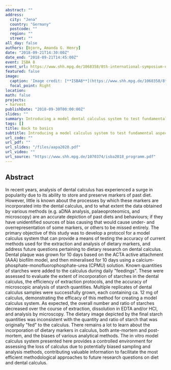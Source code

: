 ```yaml
---
abstract: ""
address:
  city: "Jena"
  country: "Germany" 
  postcode: ""
  region: ""
  street: ""
all_day: false
authors: [bjorn, Amanda G. Henry]
date: "2018-09-21T14:30:00Z"
date_end: "2018-09-21T14:45:00Z"
event: ISBA 8
event_url: https://www.shh.mpg.de/1068358/8th-international-symposium-on-biomolecular-archaeology-isba-2018
featured: false
image:
  caption: 'Image credit: [**ISBA8**](https://www.shh.mpg.de/1068358/8th-international-symposium-on-biomolecular-archaeology-isba-2018)'
  focal_point: Right
location: 
math: false
projects:
- harvest
publishDate: "2018-09-30T00:00:00Z"
slides: ""
summary: Introducing a model dental calculus system to test fundamental aspects of dental calculus research.
tags: []
title: Back to basics
subtitle: Introducing a model calculus system to test fundamental aspects of dental calculus research
url_code: ""
url_pdf: ""
url_slides: "/files/aapa2020.pdf"
url_video: ""
url_source: "https://www.shh.mpg.de/1070374/isba2018_programm.pdf"
---
```


## Abstract

In recent years, analysis of dental calculus has experienced a surge in popularity due to its ability to store and preserve markers of past diet. However, little is known about the processes by which these markers are incorporated into the dental calculus, and to what extent the data obtained by various methods (e.g. aDNA analysis, palaeoproteomics, and microscopy) are an accurate depiction of past diets and behaviours; if they have unidentified sources of bias causing that would cause under- and overrepresentation of some markers, or others to be missed entirely. The primary objective of this study was to develop a protocol for a model calculus system that can provide a means of testing the accuracy of current methods used for the extraction and analysis of dietary markers, and address future questions pertaining to dietary research on dental calculus. Dental plaque was grown for 10 days based on the ACTA active attachment (AAA) biofilm model, and then mineralised for 10 days using a calcium-phosphate-monofluorophosphate-urea (CPMU) solution. Known quantities of starches were added to the calculus during daily "feedings". These were assessed to evaluate the extent of incorporation of starches in the dental calculus, the efficiency of extraction protocols, and the accuracy of microscopic analysis of starch quantities. Multiple replicates of dental calculus samples were successfully grown, each containing ca. 12 mg of calculus, demonstrating the efficacy of this method for creating a model calculus system. As expected, the overall number and ratio of starches decreased over the course of extraction, dissolution in EDTA and/or HCl, and analysis by microscopy. The dietary image depicted by the final starch quantities was inconsistent with the quantity and ratio of starch that was originally "fed" to the calculus. There remains a lot to learn about the incorporation of dietary markers in calculus, both ante-mortem and post-mortem, and the biases of various analytical methods. The in vitro model calculus system presented here provides a controlled environment for assessing the loss of calculus due to potentially biased sampling and analysis methods, contributing valuable information to facilitate the most efficient methodological approaches to future research questions on diet and dental calculus.